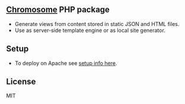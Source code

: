 ## [Chromosome](../../) PHP package

- Generate views from content stored in static JSON and HTML files.
- Use as server-side template engine or as local site generator.

## Setup

- To deploy on Apache see [setup info here](../../#setup).

## License

MIT